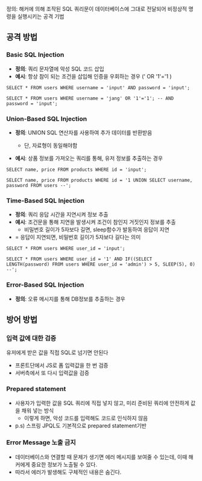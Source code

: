 정의: 해커에 의해 조작된 SQL 쿼리문이 데이터베이스에 그대로 전달되어 비정상적 명령을 실행시키는 공격 기법

## 공격 방법

### Basic SQL Injection

-   **정의**: 쿼리 문자열에 악성 SQL 코드 삽입
-   **예시**: 항상 참이 되는 조건을 삽입해 인증을 우회하는 경우 (' OR '1'='1 )

```
SELECT * FROM users WHERE username = 'input' AND password = 'input';
```

```
SELECT * FROM users WHERE username = 'jang' OR '1'='1'; -- AND password = 'input';
```

### Union-Based SQL Injection

-   **정의**: UNION SQL 연산자를 사용하여 추가 데이터를 반환받음
    -   단, 자료형이 동일해야함

-   **예시**: 상품 정보를 가져오는 쿼리를 통해, 유저 정보를 추출하는 경우

```
SELECT name, price FROM products WHERE id = 'input';
```

```
SELECT name, price FROM products WHERE id = '1 UNION SELECT username, password FROM users --';
```

### Time-Based SQL Injection

-   **정의**: 쿼리 응답 시간을 지연시켜 정보 추출
-   **예시**: 조건문을 통해 지연을 발생시켜 조건이 참인지 거짓인지 정보를 추출 
    -   비밀번호 길이가 5자보다 길면, sleep함수가 발동하여 응답이 지연
-   \= 응답이 지연되면, 비밀번호 길이가 5자보다 길다는 의미

```
SELECT * FROM users WHERE user_id = 'input';
```

```
SELECT * FROM users WHERE user_id = '1' AND IF((SELECT LENGTH(password) FROM users WHERE user_id = 'admin') > 5, SLEEP(5), 0) --';
```

### Error-Based SQL Injection

-   **정의**: 오류 메시지를 통해 DB정보를 추출하는 경우

## 방어 방법

### 입력 값에 대한 검증

유저에게 받은 값을 직접 SQL로 넘기면 안된다

-   프론트단에서 JS로 폼 입력값을 한 번 검증
-   서버측에서 또 다시 입력값을 검증

### Prepared statement

-   사용자가 입력한 값을 SQL 쿼리에 직접 넣지 않고, 미리 준비된 쿼리에 안전하게 값을 채워 넣는 방식
    -   이렇게 하면, 악성 코드를 입력해도 코드로 인식하지 않음
-   p.s) 스프링 JPQL도 기본적으로 prepared statement기반

### Error Message 노출 금지

-   데이터베이스와 연결할 때 문제가 생기면 에러 메시지를 보여줄 수 있는데, 이때 해커에게 중요한 정보가 노출될 수 있다.
-   따라서 에러가 발생해도 구체적인 내용은 숨긴다.